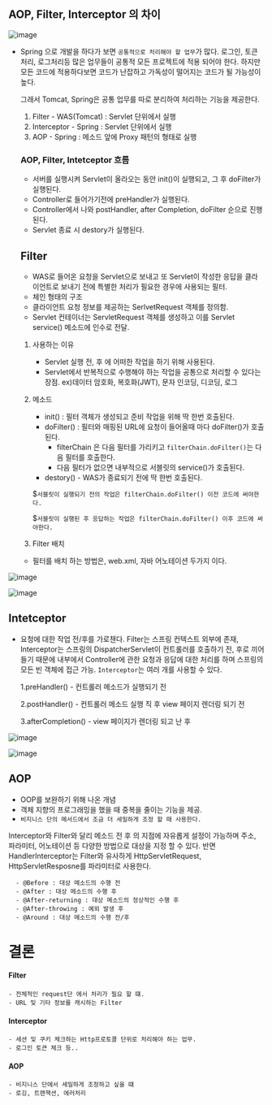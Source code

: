 
## AOP, Filter, Interceptor 의 차이

![image](https://user-images.githubusercontent.com/79154652/142804318-ca040b1a-5d80-4851-a423-a9015b56e025.png)


- Spring 으로 개발을 하다가 보면 `공통적으로 처리해야 할 업무`가 많다. 로그인, 토큰처리, 로그처리등 많은 업무들이 공통적 모든 프로젝트에 적용 되어야 한다.
  하지만 모든 코드에 적용하다보면 코드가 난잡하고 가독성이 떨어지는 코드가 될 가능성이 높다.
  
  그래서 Tomcat, Spring은 공통 업무를 따로 분리하여 처리하는 기능을 제공한다.
  
  1. Filter - WAS(Tomcat) : Servlet 단위에서 실행
  2. Interceptor - Spring : Servlet 단위에서 실행
  3. AOP - Spring : 메소드 앞에 Proxy 패턴의 형태로 실행


  ### AOP, Filter, Intetceptor 흐름
  
  - 서버를 실행시켜 Servlet이 올라오는 동안 init()이 실행되고, 그 후 doFilter가 실행된다.
  - Controller로 들어가기전에 preHandler가 실행된다.
  - Controller에서 나와 postHandler, after Completion, doFilter 순으로 진행 된다.
  - Servlet 종료 시 destory가 실행된다.
  
  
  ## Filter
  
    - WAS로 들어온 요청을 Servlet으로 보내고 또 Servlet이 작성한 응답을 클라이언트로 보내기 전에 특별한 처리가 필요한 경우에 사용되는 필터.
    - 체인 형태의 구조
    - 클라이언트 요청 정보를 제공하는 SerlvetRequest 객체를  정의함.
    - Servlet 컨테이너는 ServletRequest 객체를 생성하고 이를 Servlet service() 메소드에 인수로 전달.


  1. 사용하는 이유
      
      - Servlet 실행 전, 후 에 어떠한 작업을 하기 위해 사용된다.
      - Servlet에서 반복적으로 수행해야 하는 작업을 공통으로 처리할 수 있다는 장점.
        ex)데이터 암호화, 복호화(JWT), 문자 인코딩, 디코딩, 로그
        
  2. 메소드
      
      - init() : 필터 객체가 생성되고 준비 작업을 위해 딱 한번 호출된다.
      - doFilter() : 필터와 매핑된 URL에 요청이 들어올때 마다 doFilter()가 호출 된다.
          - filterChain 은 다음 필터를 가리키고 `filterChain.doFilter()`는 다음 필터를 호출한다.
          - 다음 필터가 없으면 내부적으로 서블릿의 service()가 호출된다.
      - destory() - WAS가 종료되기 전에 딱 한번 호출된다.

      $`서블릿이 실행되기 전의 작업은 filterChain.doFilter() 이전 코드에 써야한다.`
      
      $`서블릿이 실행된 후 응답하는 작업은 filterChain.doFilter() 이후 코드에 써야한다.`
      
  3. Filter 배치 
    - 필터를 배치 하는 방법은, web.xml, 자바 어노테이션 두가지 이다.

![image](https://user-images.githubusercontent.com/79154652/142807185-c7750b00-b491-480e-8822-a55b0497e562.png)

![image](https://user-images.githubusercontent.com/79154652/142807206-cbfaa8ad-54bc-4685-9298-d8e445d644ff.png)



## Intetceptor


  - 요청에 대한 작업 전/후를 가로챈다. Filter는 스프링 컨텍스트 외부에 존재, Interceptor는 스프링의 DispatcherServlet이 컨트롤러를 호출하기 전, 후로 끼어들기 때문에 
    내부에서 Controller에 관한 요청과 응답에 대한 처리를 하며 스프링의 모든 빈 객체에 접근 가능.
    `Interceptor`는 여러 개를 사용할 수 있다.
    
     1.preHandler() - 컨트롤러 메소드가 실행되기 전
     
     2.postHandler() - 컨트롤러 메소드 실행 직 후 view 페이지 렌더링 되기 전
     
     3.afterCompletion() - view 페이지가 렌더링 되고 난 후
    
![image](https://user-images.githubusercontent.com/79154652/142807737-bfacede4-cb51-41a8-991f-c8b2bab3307b.png)

![image](https://user-images.githubusercontent.com/79154652/142807771-7d6da361-cd7e-4e11-9a75-b5db6a9780b8.png)



## AOP

  - OOP를 보완하기 위해 나온 개념
  - 객체 지향의 프로그래밍을 했을 때 중복을 줄이는 기능을 제공.
  - `비지니스 단의 메서드에서 조금 더 세밀하게 조정 할 때 사용한다.`
  
  Interceptor와 Filter와 달리 메소드 전 후 의 지점에 자유롭게 설정이 가능하며 주소, 파라미터, 어노테이션 등 다양한 방법으로 대상을 지정 할 수 있다.
  반면 HandlerInterceptor는 Filter와 유사하게 HttpServletRequest, HttpServletResposne를 파라미터로 사용한다.
  
      - @Before : 대상 메소드의 수행 전
      - @After : 대상 메소드의 수행 후
      - @After-returning : 대상 메소드의 정상적인 수행 후
      - @After-throwing : 예외 발생 후
      - @Around : 대상 메소드의 수행 전/후
   
   
# 결론
  
#### Filter
    - 전체적인 request단 에서 처리가 필요 할 떄.
    - URL 및 기타 정보를 캐시하는 Filter
    
#### Interceptor
    - 세션 및 쿠키 체크하는 Http프로토콜 단위로 처리해야 하는 업무.
    - 로그인 토큰 체크 등..
    
#### AOP
    - 비지니스 단에서 세밀하게 조정하고 싶을 떄
    - 로깅, 트랜잭션, 에러처리 
